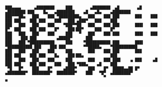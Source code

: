 
    ███▄▄▄▄      ▄████████     ███        ▄████████  ▄█        ▄█     ▄████████ ███    █▄   ▄████████    ▄█   ▄█▄    ▄████████  
    ███▀▀▀██▄   ███    ███ ▀█████████▄   ███    ███ ███       ███    ███    ███ ███    ███ ███    ███   ███ ▄███▀   ███    ███  
    ███   ███   ███    ███    ▀███▀▀██   ███    ███ ███       ███▌   ███    █▀  ███    ███ ███    █▀    ███▐██▀     ███    █▀   
    ███   ███   ███    ███     ███   ▀   ███    ███ ███       ███▌   ███        ███    ███ ███         ▄█████▀      ███         
    ███   ███ ▀███████████     ███     ▀███████████ ███       ███▌ ▀███████████ ███    ███ ███        ▀▀█████▄    ▀███████████  
    ███   ███   ███    ███     ███       ███    ███ ███       ███           ███ ███    ███ ███    █▄    ███▐██▄            ███  
    ███   ███   ███    ███     ███       ███    ███ ███▌    ▄ ███     ▄█    ███ ███    ███ ███    ███   ███ ▀███▄    ▄█    ███  
     ▀█   █▀    ███    █▀     ▄████▀     ███    █▀  █████▄▄██ █▀    ▄████████▀  ████████▀  ████████▀    ███   ▀█▀  ▄████████▀   
                                                ▀                                                   ▀                       

<!--
**natalisucks/natalisucks** is a ✨ _special_ ✨ repository because its `README.md` (this file) appears on your GitHub profile.

Here are some ideas to get you started:

- 🔭 I’m currently working on ...
- 🌱 I’m currently learning ...
- 👯 I’m looking to collaborate on ...
- 🤔 I’m looking for help with ...
- 💬 Ask me about ...
- 📫 How to reach me: ...
- 😄 Pronouns: ...
- ⚡ Fun fact: ...
-->
